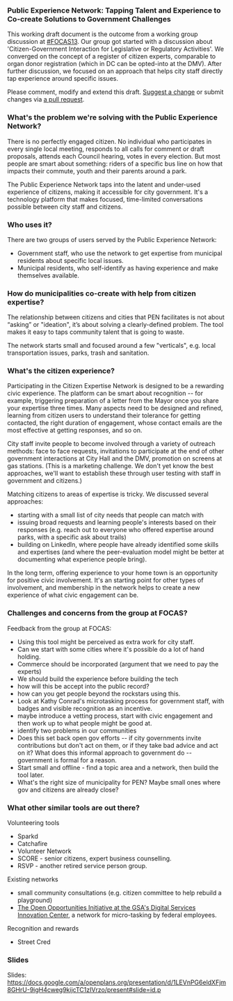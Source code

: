 ### Public Experience Network: Tapping Talent and Experience to Co-create Solutions to Government Challenges 


This working draft document is the outcome from a working group discussion at [#FOCAS13](http://www.aspeninstitute.org/policy-work/communications-society/FOCAS2013). Our group got started with a discussion about 'Citizen-Government Interaction for Legislative or Regulatory Activities'. We converged on the concept of a register of citizen experts, comparable to organ donor registration (which in DC can be opted-into at the DMV). After further discussion, we focused on an approach that helps city staff directly tap experience around specific issues.

Please comment, modify and extend this draft. [Suggest a change](https://github.com/fkh/Public-Experience-Network/issues) or submit changes via [a pull request](https://github.com/fkh/Public-Experience-Network/pulls).

### What's the problem we're solving with the Public Experience Network?
There is no perfectly engaged citizen. No individual who participates in every single local meeting, responds to all calls for comment or draft proposals, attends each Council hearing, votes in every election. But most people are smart about something: riders of a specific bus line on how that impacts their commute, youth and their parents around a park.

The Public Experience Network taps into the latent and under-used experience of citizens, making it accessible for city government. It's a technology platform that makes focused, time-limited conversations possible between city staff and citizens.

### Who uses it?
There are two groups of users served by the Public Experience Network:
* Government staff, who use the network to get expertise from municipal residents about specific local issues.
* Municipal residents, who self-identify as having experience and make themselves available.


### How do municipalities co-create with help from citizen expertise?
The relationship between citizens and cities that PEN facilitates is not about “asking” or "ideation", it’s about solving a clearly-defined problem. The tool makes it easy to taps community talent that is going to waste. 

The network starts small and focused around a few "verticals", e.g. local transportation issues, parks, trash and sanitation. 

### What's the citizen experience?
Participating in the Citizen Expertise Network is designed to be a rewarding civic experience. The platform can be smart about recognition -- for example, triggering preparation of a letter from the Mayor once you share your expertise three times. Many aspects need to be designed and refined, learning from citizen users to understand their tolerance for getting contacted, the right duration of engagement, whose contact emails are the most effective at getting responses, and so on. 

City staff invite people to become involved through a variety of outreach methods: face to face requests, invitations to participate at the end of other government interactions at City Hall and the DMV, promotion on screens at gas stations. (This is a marketing challenge. We don't yet know the best approaches, we'll want to establish these through user testing with staff in government and citizens.) 

Matching citizens to areas of expertise is tricky. We discussed several approaches:
- starting with a small list of city needs that people can match with 
- issuing broad requests and learning people's interests based on their responses (e.g. reach out to everyone who offered expertise around parks, with a specific ask about trails)
- building on LinkedIn, where people have already identified some skills and expertises (and where the peer-evaluation model might be better at documenting what experience people bring).

In the long term, offering experience to your home town is an opportunity for positive civic involvement. It's an starting point for other types of involvement, and membership in the network helps to create a new experience of what civic engagement can be.

### Challenges and concerns from the group at FOCAS?

Feedback from the group at FOCAS:
- Using this tool might be perceived as extra work for city staff.
- Can we start with some cities where it's possible do a lot of hand holding.
- Commerce should be incorporated (argument that we need to pay the experts)
- We should build the experience before building the tech
- how will this be accept into the public record?
- how can you get people beyond the rockstars using this.
- Look at Kathy Conrad's microtasking process for government staff, with badges and visible recognition as an incentive.
- maybe introduce a vetting process, start with civic engagement and then work up to what people might be good at.
- identify two problems in our communities
- Does this set back open gov efforts -- if city governments invite contributions but don't act on them, or if they take bad advice and act on it? What does this informal approach to government do -- government is formal for a reason.
- Start small and offline - find a topic area and a network, then build the tool later.
- What's the right size of municipality for PEN? Maybe small ones where gov and citizens are already close?

### What other similar tools are out there?

Volunteering tools
- Sparkd
- Catchafire
- Volunteer Network
- SCORE - senior citizens, expert business counselling.
- RSVP - another retired service person group.

Existing networks
- small community consultations (e.g. citizen committee to help rebuild a playground)
- [The Open Opportunities Initiative at the GSA's Digital Services Innovation Center](http://gsablogs.gsa.gov/dsic/how-it-works/), a network for micro-tasking by federal employees.

Recognition and rewards
- Street Cred
  
### Slides
Slides: https://docs.google.com/a/openplans.org/presentation/d/1LEVnPG6eldXFjm8GHrU-9igH4cweg9kijcTC1zIVrzo/present#slide=id.p
